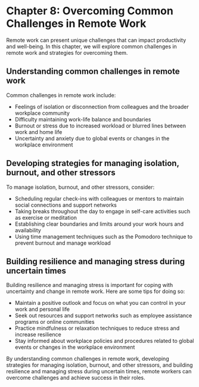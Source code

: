 Chapter 8: Overcoming Common Challenges in Remote Work
======================================================

Remote work can present unique challenges that can impact productivity and well-being. In this chapter, we will explore common challenges in remote work and strategies for overcoming them.

Understanding common challenges in remote work
----------------------------------------------

Common challenges in remote work include:

* Feelings of isolation or disconnection from colleagues and the broader workplace community
* Difficulty maintaining work-life balance and boundaries
* Burnout or stress due to increased workload or blurred lines between work and home life
* Uncertainty and anxiety due to global events or changes in the workplace environment

Developing strategies for managing isolation, burnout, and other stressors
--------------------------------------------------------------------------

To manage isolation, burnout, and other stressors, consider:

* Scheduling regular check-ins with colleagues or mentors to maintain social connections and support networks
* Taking breaks throughout the day to engage in self-care activities such as exercise or meditation
* Establishing clear boundaries and limits around your work hours and availability
* Using time management techniques such as the Pomodoro technique to prevent burnout and manage workload

Building resilience and managing stress during uncertain times
--------------------------------------------------------------

Building resilience and managing stress is important for coping with uncertainty and change in remote work. Here are some tips for doing so:

* Maintain a positive outlook and focus on what you can control in your work and personal life
* Seek out resources and support networks such as employee assistance programs or online communities
* Practice mindfulness or relaxation techniques to reduce stress and increase resilience
* Stay informed about workplace policies and procedures related to global events or changes in the workplace environment

By understanding common challenges in remote work, developing strategies for managing isolation, burnout, and other stressors, and building resilience and managing stress during uncertain times, remote workers can overcome challenges and achieve success in their roles.
